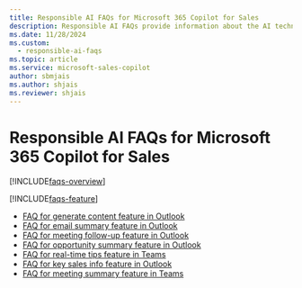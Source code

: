 ```yaml
---
title: Responsible AI FAQs for Microsoft 365 Copilot for Sales
description: Responsible AI FAQs provide information about the AI technology used in Microsoft 365 Copilot for Sales, along with key considerations and details about how the AI is used, how it was tested and evaluated, and any specific limitations.
ms.date: 11/28/2024
ms.custom: 
  - responsible-ai-faqs
ms.topic: article
ms.service: microsoft-sales-copilot
author: sbmjais
ms.author: shjais
ms.reviewer: shjais
---
```


# Responsible AI FAQs for Microsoft 365 Copilot for Sales

[!INCLUDE[faqs-overview](includes/responsible-ai-intro.md)]

[!INCLUDE[faqs-feature](includes/responsible-ai-features.md)]

- [FAQ for generate content feature in Outlook](faqs-generate-content.md)
- [FAQ for email summary feature in Outlook](faqs-email-summary.md)
- [FAQ for meeting follow-up feature in Outlook](faqs-meeting-follow-up.md)
- [FAQ for opportunity summary feature in Outlook](faqs-oppty-summary.md)
- [FAQ for real-time tips feature in Teams](faqs-real-time-tips.md)
- [FAQ for key sales info feature in Outlook](faqs-key-sales-info.md)
- [FAQ for meeting summary feature in Teams](faqs-meeting-summary.md)